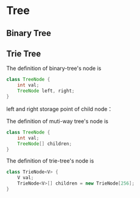 # Tree
## Binary Tree


## Trie Tree
The definition of binary-tree's node is
```java
class TreeNode {
    int val;
    TreeNode left, right;
}
```
left and right storage point of child node：

The definition of muti-way tree's node is
```java
class TreeNode {
    int val;
    TreeNode[] children;
}
```

The definition of trie-tree's node is
```java
class TrieNode<V> {
    V val;
    TrieNode<V>[] children = new TrieNode[256];
}
```
